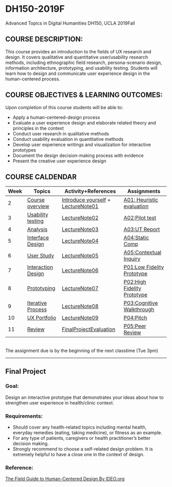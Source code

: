 # DH150-2019F
Advanced Topics in Digital Humanities DH150, UCLA 2019Fall

## COURSE DESCRIPTION:
This course provides an introduction to the fields of UX research and design. It covers qualitative and quantitative user/usability research methods, including ethnographic field research, persona-scenario design, information architecture, prototyping, and usability testing. Students will learn how to design and communicate user experience design in the human-centered process.

## COURSE OBJECTIVES & LEARNING OUTCOMES:
Upon completion of this course students will be able to:
- Apply a human-centered-design process 
- Evaluate a user experience design and elaborate related theory and principles in the context
- Conduct user research in qualitative methods
- Conduct usability evaluation in quantitative methods
- Develop user experience writings and visualization for interactive prototypes
- Document the design decision-making process with evidence
- Present the creative user experience design

## COURSE CALDENDAR

Week    |       Topics      |   Activity+References      |   Assignments 
--------|-------------------|--------------------------|------------------------
2       | [Course overview](https://drive.google.com/open?id=1JPVj-MKGr7sYPIGGus9VdIoM7IxXPeY3) | [Introduce yourself](https://forms.gle/97rDHQ8kqK1aygEo8) + [LectureNote01](https://github.com/UX-UI-Design-Lab/DH150-2019F/wiki/LectureNote01)| [A01: Heuristic evaluation](https://drive.google.com/open?id=1oxr_PpL0Jm50jVEzOwG3e6Afw20weUb3)
3       | [Usability testing](https://docs.google.com/presentation/d/1rzDBZPBcBIE8DxgI2FoMAPYTHSSJm7mfXalz5myL--g/edit?usp=sharing)  | [LectureNote02]() | [A02:Pilot test](https://drive.google.com/open?id=1eRsb4nMkKsG5oFfpSeJSskZLRldLUzOKnT1sWeyzrg4)
4       | [Analysis](https://)  | [LectureNote03]() | [A03:UT Report]()
5       | [Interface Design]()  | [LectureNote04]() | [A04:Static Comp]()
6       | [User Study]() | [LectureNote05]() | [A05:Contextual Inquiry]() 
7       | [Interaction Design]() | [LectureNote06]() | [P01:Low Fidelity Prototype]()
8       | [Prototyping]() | [LectureNote07]() | [P02:High Fidelity Prototype]()
9       | [Iterative Process]() | [LectureNote08]() | [P03:Cognitive Walkthrough]()
10       | [UX Portfolio]() | [LectureNote09]() | [P04:Pitch]()
11      | [Review]() | [FinalProjectEvaluation]() | [P05:Peer Review]()

###### 
The assignment due is by the beginning of the next classtime (Tue 3pm)

---

## Final Project
### Goal:
Design an interactive prototype that demonstrates your ideas about how to strengthen user experience in health/clinic context. 

### Requirements:
- Should cover any health-related topics including mental health, everyday remedies (eating, taking medicine), or fitness as an example. 
- For any type of patients, caregivers or health practitioner’s better decision making. 
- Strongly recommend to choose a self-related design problem. It is extremely helpful to have a close one in the context of design.

### Reference:
[The Field Guide to Human-Centered Design By IDEO.org](http://d1r3w4d5z5a88i.cloudfront.net/assets/guide/Field%20Guide%20to%20Human-Centered%20Design_IDEOorg_English-ee47a1ed4b91f3252115b83152828d7e.pdf)




